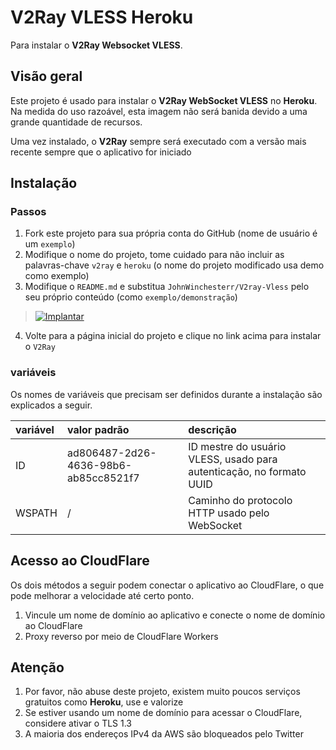 # V2Ray VLESS Heroku

Para instalar o <b>V2Ray Websocket VLESS</b>.

## Visão geral

Este projeto é usado para instalar o <b>V2Ray WebSocket VLESS</b> no <b>Heroku</b>. Na medida do uso razoável, esta imagem não será banida devido a uma grande quantidade de recursos.

Uma vez instalado, o <b>V2Ray</b> sempre será executado com a versão mais recente sempre que o aplicativo for iniciado

## Instalação

### Passos

 1. Fork este projeto para sua própria conta do GitHub (nome de usuário é um `exemplo`)
 2. Modifique o nome do projeto, tome cuidado para não incluir as palavras-chave `v2ray` e `heroku` (o nome do projeto modificado usa demo como exemplo)
 3. Modifique o `README.md` e substitua `JohnWinchesterr/V2ray-Vless` pelo seu próprio conteúdo (como `exemplo/demonstração`)

> [![Implantar](https://www.herokucdn.com/deploy/button.png)](https://dashboard.heroku.com/new?template=https://github.com/JohnWinchesterr/V2ray-Vless)

 4. Volte para a página inicial do projeto e clique no link acima para instalar o `V2Ray`

### variáveis

Os nomes de variáveis ​​que precisam ser definidos durante a instalação são explicados a seguir.

| variável | valor padrão | descrição |
| :--- | :--- | :--- |
| ID | ad806487-2d26-4636-98b6-ab85cc8521f7 | ID mestre do usuário VLESS, usado para autenticação, no formato UUID |
| WSPATH | / | Caminho do protocolo HTTP usado pelo WebSocket |

## Acesso ao CloudFlare

Os dois métodos a seguir podem conectar o aplicativo ao CloudFlare, o que pode melhorar a velocidade até certo ponto.

 1. Vincule um nome de domínio ao aplicativo e conecte o nome de domínio ao CloudFlare
 2. Proxy reverso por meio de CloudFlare Workers

## Atenção

 1. Por favor, não abuse deste projeto, existem muito poucos serviços gratuitos como <b>Heroku</b>, use e valorize
 2. Se estiver usando um nome de domínio para acessar o CloudFlare, considere ativar o TLS 1.3
 3. A maioria dos endereços IPv4 da AWS são bloqueados pelo Twitter

